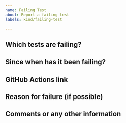 ```yaml
---
name: Failing Test
about: Report a failing test
labels: kind/failing-test

---
```

<!-- 
Remember, an issue is not the place to ask questions. You can use Carbonaut Slack for that, thank you! -->

<!-- Make sure to check for I have check for similar open and closed issue (see https://github.com/carbonaut-cloud/carbonaut/issues) -->

## Which tests are failing?

## Since when has it been failing?

## GitHub Actions link

## Reason for failure (if possible)

## Comments or any other information

<!-- It is often a good idea to tag others in the community here -->
